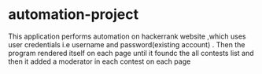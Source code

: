 # automation-project
This application performs automation on hackerrank website ,which uses user credentials i.e username and password(existing account) . Then the program rendered itself on each page until it foundc the all contests list and then it added a moderator in each contest on each page
